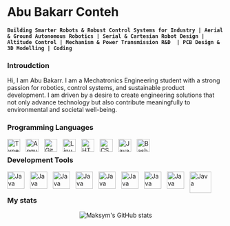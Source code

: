 # Abu Bakarr Conteh

**`Building Smarter Robots & Robust Control Systems for Industry | Aerial & Ground Autonomous Robotics | Serial & Cartesian Robot Design | Altitude Control | Mechanism & Power Transmission R&D  | PCB Design & 3D Modelling | Coding`**
### Introudction
Hi, I am Abu Bakarr. I am a Mechatronics Engineering student with a strong passion for robotics, control systems, and sustainable product development.  I am driven by a desire to create engineering solutions that not only advance technology but also contribute meaningfully to environmental and societal well-being.

 

### Programming Languages 


<img align="left" alt="TypeScript" width="30px" style="padding-right:10px;" src="https://icon.icepanel.io/Technology/svg/C%2B%2B-%28CPlusPlus%29.svg" />
<img align="left" alt="Angular" width="30px" style="padding-right:10px;" src="https://icon.icepanel.io/Technology/svg/C.svg" />
<img align="left" alt="Git" width="30px" style="padding-right:10px;" src="https://icon.icepanel.io/Technology/svg/MATLAB.svg" />
<img align="left" alt="Linux" width="30px" style="padding-right:10px;" src="https://icon.icepanel.io/Technology/svg/Python.svg" />
<img align="left" alt="HTML" width="30px" style="padding-right:10px;" src="https://cdn.jsdelivr.net/gh/devicons/devicon/icons/html5/html5-plain.svg" />
<img align="left" alt="CSS" width="30px" style="padding-right:10px;" src="https://cdn.jsdelivr.net/gh/devicons/devicon/icons/css3/css3-plain.svg" />
<img align="left" alt="JavaScript" width="30px" style="padding-right:10px;" src="https://cdn.jsdelivr.net/gh/devicons/devicon/icons/javascript/javascript-plain.svg" />

<img align="left" alt="Bash" width="30px" style="padding-right:10px;" src="https://cdn.jsdelivr.net/gh/devicons/devicon/icons/bash/bash-original.svg" />






<br>

### Development Tools
<div>
<img align="left" alt="Java" width="40px" style="padding-right:10px;" src="https://www.svgrepo.com/show/353423/arduino.svg"/>
<img align="left" alt="Java" width="40px" style="padding-right:10px;" src="https://icon.icepanel.io/Technology/svg/Robot-Operating-System-%28ROS%29.svg"/>
<img align="left" alt="Java" width="40px" style="padding-right:10px;" src="https://icon.icepanel.io/Technology/svg/Gazebo.svg"/>
<img align="left" alt="Java" width="40px" style="padding-right:10px;" src="https://variwiki.com/images/archive/4/4e/20211220183943%21Qt_logo.png"/>
<img align="left" alt="Java" width="40px" style="padding-right:10px;" src="https://icon.icepanel.io/Technology/svg/Visual-Studio-Code-%28VS-Code%29.svg"/>
<img align="left" alt="Java" width="40px" style="padding-right:10px;" src="https://cdn.jsdelivr.net/gh/devicons/devicon/icons/linux/linux-original.svg"/>
<img align="left" alt="Java" width="40px" style="padding-right:10px;" src="https://icon.icepanel.io/Technology/svg/Git.svg"/>
<img align="left" alt="Java" width="40px" style="padding-right:10px;" src="https://icon.icepanel.io/Technology/svg/GitHub.svg"/>
<img align="left" alt="Java" width="50px" style="padding-right:10px;" src="https://images.seeklogo.com/logo-png/35/1/jupyter-logo-png_seeklogo-354673.png"/><br>
</div>


<br>

### My stats 

<div align="center">
<img alt="Maksym's GitHub stats" src="https://github-readme-stats.vercel.app/api?username=abubakarrs-repo&show_icons=true&theme=transparent"/>
<!-- <img alt="Top langs" src="https://github-readme-stats.vercel.app/api/top-langs/?username=abubakarrs-repo&layout=compact&&langs_count=8"/>
</div> -->


